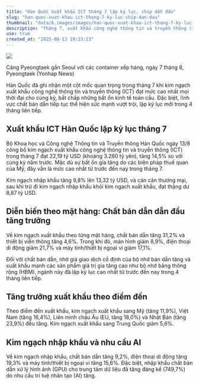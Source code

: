 ```yaml
---
title: "Hàn Quốc Xuất khẩu ICT tháng 7 lập kỷ lục, chip dẫn đầu"
slug: "han-quoc-xuat-khau-ict-thang-7-ky-luc-chip-dan-dau"
thumbnail: "data/6.images/images/han-quoc-xuat-khau-ict-thang-7-ky-luc-chip-dan-dau.webp"
description: "Tháng 7, xuất khẩu công nghệ thông tin và truyền thông (ICT) của Hàn Quốc đạt mức cao nhất mọi thời đại, với doanh thu từ chất bán dẫn tiếp tục lập kỷ lục."
use: true
created_at: "2025-08-13 19:33:23"
---
```


![](/images/20250813-00498316-yonh-000-1-view.webp)

Cảng Pyeongtaek gần Seoul với các container xếp hàng, ngày 7 tháng 8, Pyeongtaek (Yonhap News)

Hàn Quốc đã ghi nhận một cột mốc quan trọng trong tháng 7 khi kim ngạch xuất khẩu công nghệ thông tin và truyền thông (ICT) đạt mức cao nhất mọi thời đại cho cùng kỳ, bất chấp những bất ổn kinh tế toàn cầu. Đặc biệt, lĩnh vực chất bán dẫn tiếp tục thể hiện sức mạnh vượt trội, lập kỷ lục mới trong 4 tháng liên tiếp.

## Xuất khẩu ICT Hàn Quốc lập kỷ lục tháng 7

Bộ Khoa học và Công nghệ Thông tin và Truyền thông Hàn Quốc ngày 13/8 công bố kim ngạch xuất khẩu công nghệ thông tin và truyền thông (ICT) trong tháng 7 đạt 22,19 tỷ USD (khoảng 3.280 tỷ yên), tăng 14,5% so với cùng kỳ năm trước. Mặc dù sự bất ổn gia tăng do các biện pháp thuế quan của Mỹ, đây vẫn là mức cao nhất từ trước đến nay trong tháng 7.

Kim ngạch nhập khẩu tăng 9,8% lên 13,32 tỷ USD, và cán cân thương mại, sau khi trừ đi kim ngạch nhập khẩu khỏi kim ngạch xuất khẩu, đạt thặng dư 8,87 tỷ USD.

## Diễn biến theo mặt hàng: Chất bán dẫn dẫn đầu tăng trưởng

Về kim ngạch xuất khẩu theo từng mặt hàng, chất bán dẫn tăng 31,2% và thiết bị viễn thông tăng 4,6%. Trong khi đó, màn hình giảm 8,9%, điện thoại di động giảm 21,7% và máy tính/thiết bị ngoại vi giảm 17,1%.

Đối với chất bán dẫn, nhờ giá giao dịch cố định của bộ nhớ bán dẫn tăng và xuất khẩu mạnh các sản phẩm giá trị gia tăng cao như bộ nhớ băng thông rộng (HBM), ngành này đã lập kỷ lục cao nhất từ trước đến nay trong 4 tháng liên tiếp.

## Tăng trưởng xuất khẩu theo điểm đến

Theo điểm đến xuất khẩu, kim ngạch xuất khẩu sang Mỹ (tăng 11,9%), Việt Nam (tăng 16,4%), Liên minh châu Âu (EU, tăng 18,0%) và Nhật Bản (tăng 23,9%) đều tăng. Kim ngạch xuất khẩu sang Trung Quốc giảm 5,6%.

## Kim ngạch nhập khẩu và nhu cầu AI

Về kim ngạch nhập khẩu, chất bán dẫn tăng 9,2%, điện thoại di động tăng 19,3% và máy tính/thiết bị ngoại vi tăng 15,6%. Đặc biệt, nhập khẩu chất bán dẫn xử lý hình ảnh (GPU) cho trung tâm dữ liệu đã tăng đáng kể (749,7%) do nhu cầu trí tuệ nhân tạo (AI) tăng.